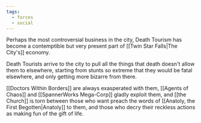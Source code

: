 ```yaml
---
tags:
  - forces
  - social
---
```

Perhaps the most controversial business in the city, Death Tourism has become a contemptible but very present part of [[Twin Star Falls|The City's]] economy.

Death Tourists arrive to the city to pull all the things that death doesn't allow them to elsewhere, starting from stunts so extreme that they would be fatal elsewhere, and only getting more bizarre from there.

[[Doctors Within Borders]] are always exasperated with them, [[Agents of Chaos]] and [[SpannerWorks Mega-Corp]] gladly exploit them, and [[the Church]] is torn between those who want preach the words of [[Anatoly, the First Begotten|Anatoly]] to them, and those who decry their reckless actions as making fun of the gift of life.